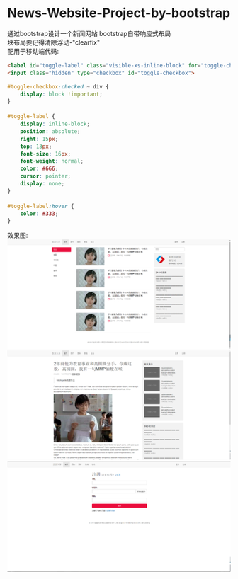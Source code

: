 # News-Website-Project-by-bootstrap
通过bootstrap设计一个新闻网站
bootstrap自带响应式布局<br>
块布局要记得清除浮动-"clearfix"<br>
配用于移动端代码:<br>
```html
<label id="toggle-label" class="visible-xs-inline-block" for="toggle-checkbox">MENU</label>
<input class="hidden" type="checkbox" id="toggle-checkbox">
```

```css
#toggle-checkbox:checked ~ div {
	display: block !important; 
}

#toggle-label {
	display: inline-block;
	position: absolute;
	right: 15px;
	top: 13px;
	font-size: 16px;
	font-weight: normal;
	color: #666;
	cursor: pointer;
	display: none;
}

#toggle-label:hover {
	color: #333;
}
```

效果图:<br>
![images](https://github.com/bzy008/News-Website-Project-by-bootstrap/blob/master/images/%E9%A6%96%E9%A1%B5.png)
![images](https://github.com/bzy008/News-Website-Project-by-bootstrap/blob/master/images/%E6%96%B0%E9%97%BB.png)
![images](https://github.com/bzy008/News-Website-Project-by-bootstrap/blob/master/images/%E6%B3%A8%E5%86%8C.png)
